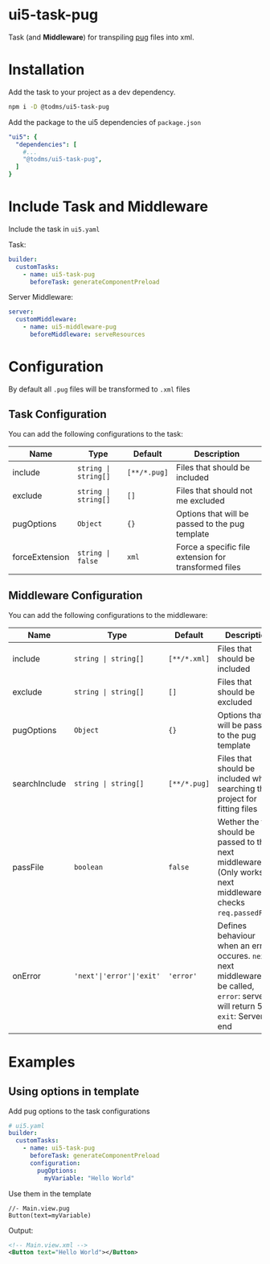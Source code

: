 # ui5-task-pug

Task (and **Middleware**) for transpiling [pug](https://pugjs.org) files into xml.

# Installation

Add the task to your project as a dev dependency.

```sh
npm i -D @todms/ui5-task-pug
```

Add the package to the ui5 dependencies of `package.json`

```yaml
"ui5": {
  "dependencies": [
    #...
    "@todms/ui5-task-pug",
  ]
}
```

# Include Task and Middleware

Include the task in `ui5.yaml`

Task:

```yaml
builder:
  customTasks:
    - name: ui5-task-pug
      beforeTask: generateComponentPreload
```

Server Middleware:

```yaml
server:
  customMiddleware:
    - name: ui5-middleware-pug
      beforeMiddleware: serveResources
```

# Configuration

By default all `.pug` files will be transformed to `.xml` files

## Task Configuration

You can add the following configurations to the task:

| Name           | Type                 | Default      | Description                                           |
| -------------- | -------------------- | ------------ | ----------------------------------------------------- |
| include        | `string \| string[]` | `[**/*.pug]` | Files that should be included                         |
| exclude        | `string \| string[]` | `[]`         | Files that should not me excluded                     |
| pugOptions     | `Object`             | `{}`         | Options that will be passed to the pug template       |
| forceExtension | `string \| false`    | `xml`        | Force a specific file extension for transformed files |

## Middleware Configuration

You can add the following configurations to the middleware:

| Name          | Type                      | Default      | Description                                                                                                                               |
| ------------- | ------------------------- | ------------ | ----------------------------------------------------------------------------------------------------------------------------------------- |
| include       | `string \| string[]`      | `[**/*.xml]` | Files that should be included                                                                                                             |
| exclude       | `string \| string[]`      | `[]`         | Files that should be excluded                                                                                                             |
| pugOptions    | `Object`                  | `{}`         | Options that will be passed to the pug template                                                                                           |
| searchInclude | `string \| string[]`      | `[**/*.pug]` | Files that should be included when searching the project for fitting files                                                                |
| passFile      | `boolean`                 | `false`      | Wether the file should be passed to the next middleware (Only works if next middleware checks `req.passedFile`)                           |
| onError       | `'next'\|'error'\|'exit'` | `'error'`    | Defines behaviour when an error occures. `next`: next middleware will be called, `error`: server will return 503, `exit`: Server will end |

# Examples

## Using options in template

Add pug options to the task configurations

```yaml
# ui5.yaml
builder:
  customTasks:
    - name: ui5-task-pug
      beforeTask: generateComponentPreload
      configuration:
        pugOptions:
          myVariable: "Hello World"
```

Use them in the template

```pug
//- Main.view.pug
Button(text=myVariable)
```

Output:

```xml
<!-- Main.view.xml -->
<Button text="Hello World"></Button>
```
